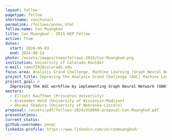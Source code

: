 ```yaml
---
layout: fellow
pagetype: fellow
shortname: couchsnail
permalink: /fellows/pnnoc.html
fellow-name: Con Muangkod
title: Con Muangkod - IRIS-HEP Fellow
active: True
dates:
  start: 2024-06-03
  end: 2024-08-24
photo: /assets/images/team/fellows-2024/Con-Muangkod.png
institution: University of Colorado Boulder
e-mail: namu7292@colorado.edu
focus-area: Analysis Grand Challenge, Machine Learning (Graph Neural Network)
project_title: Improving the Analysis Grand Challenge (AGC) Machine Learning Workflow
project_goal: >
  Improving the AGC workflow by implementing Graph Neural Network (GNN) to the pipeline. Investigating the performance, computational cost, and users' experience of GNN compared to the existing Boosted Decision Tree (BDT). Exploring varieties of GNN architecture that would relfex physical phenomena.
mentors:
  - Elliott Kauffman (Princeton University)
  - Alexander Held (University of Wisconsin-Madison)
  - Oksana Shadura (University of Nebraska-Lincoln)
proposal: /assets/pdf/fellows-2024/USA066-proposal-Con-Muangkod.pdf
presentations:
current_status:
github-username: pnnoc
linkedin-profile: https://www.linkedin.com/in/conmuangkod/
---
```

